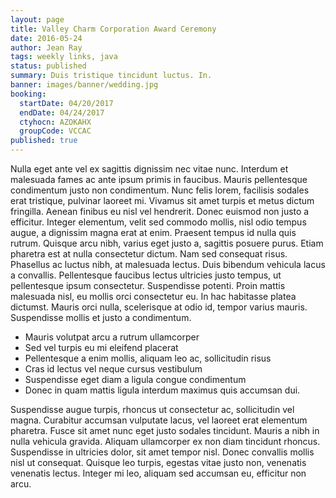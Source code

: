 ```yaml
---
layout: page
title: Valley Charm Corporation Award Ceremony
date: 2016-05-24
author: Jean Ray
tags: weekly links, java
status: published
summary: Duis tristique tincidunt luctus. In.
banner: images/banner/wedding.jpg
booking:
  startDate: 04/20/2017
  endDate: 04/24/2017
  ctyhocn: AZOKAHX
  groupCode: VCCAC
published: true
---
```

Nulla eget ante vel ex sagittis dignissim nec vitae nunc. Interdum et malesuada fames ac ante ipsum primis in faucibus. Mauris pellentesque condimentum justo non condimentum. Nunc felis lorem, facilisis sodales erat tristique, pulvinar laoreet mi. Vivamus sit amet turpis et metus dictum fringilla. Aenean finibus eu nisl vel hendrerit. Donec euismod non justo a efficitur.
Integer elementum, velit sed commodo mollis, nisl odio tempus augue, a dignissim magna erat at enim. Praesent tempus id nulla quis rutrum. Quisque arcu nibh, varius eget justo a, sagittis posuere purus. Etiam pharetra est at nulla consectetur dictum. Nam sed consequat risus. Phasellus ac luctus nibh, at malesuada lectus. Duis bibendum vehicula lacus a convallis. Pellentesque faucibus lectus ultricies justo tempus, ut pellentesque ipsum consectetur. Suspendisse potenti. Proin mattis malesuada nisl, eu mollis orci consectetur eu. In hac habitasse platea dictumst. Mauris orci nulla, scelerisque at odio id, tempor varius mauris. Suspendisse mollis et justo a condimentum.

* Mauris volutpat arcu a rutrum ullamcorper
* Sed vel turpis eu mi eleifend placerat
* Pellentesque a enim mollis, aliquam leo ac, sollicitudin risus
* Cras id lectus vel neque cursus vestibulum
* Suspendisse eget diam a ligula congue condimentum
* Donec in quam mattis ligula interdum maximus quis accumsan dui.

Suspendisse augue turpis, rhoncus ut consectetur ac, sollicitudin vel magna. Curabitur accumsan vulputate lacus, vel laoreet erat elementum pharetra. Fusce sit amet nunc eget justo sodales tincidunt. Mauris a nibh in nulla vehicula gravida. Aliquam ullamcorper ex non diam tincidunt rhoncus. Suspendisse in ultricies dolor, sit amet tempor nisl. Donec convallis mollis nisl ut consequat. Quisque leo turpis, egestas vitae justo non, venenatis venenatis lectus. Integer mi leo, aliquam sed accumsan eu, efficitur non arcu.
